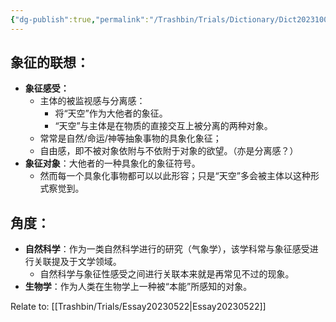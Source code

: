 ```yaml
---
{"dg-publish":true,"permalink":"/Trashbin/Trials/Dictionary/Dict20231005/","title":"联想用|天空","created":"","updated":""}
---
```


## 象征的联想：
- **象征感受：**
	- 主体的被监视感与分离感：
		- 将“天空”作为大他者的象征。
		- “天空”与主体是在物质的直接交互上被分离的两种对象。
	- 常常是自然/命运/神等抽象事物的具象化象征；
	- 自由感，即不被对象依附与不依附于对象的欲望。（亦是分离感？）
- **象征对象**：大他者的一种具象化的象征符号。
	- 然而每一个具象化事物都可以以此形容；只是“天空”多会被主体以这种形式察觉到。

## 角度：
- **自然科学**：作为一类自然科学进行的研究（气象学），该学科常与象征感受进行关联提及于文学领域。
	- 自然科学与象征性感受之间进行关联本来就是再常见不过的现象。
- **生物学**：作为人类在生物学上一种被“本能”所感知的对象。

Relate to: [[Trashbin/Trials/Essay20230522\|Essay20230522]]